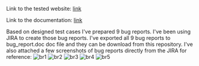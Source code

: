 Link to the tested website: [link](https://qa-autocheck-test.netlify.app/?token=d5fcc3783ba50fcac78b5a5ea8e4d69f6fe51ed8368bc618a58a846ad8b03a63&block=nop678917&ssid=6421ccadda15e003824c8a2a&cookie_id=aa40ee6f1c934f908420f912fa6c2369&block_id=63d12d382efdb72f32ad1edd&leeloo_account_id=641a51a8bf4486c8226c89a4&utm_source=google&utm_medium=cpc&utm_campaign=19835073331%7C150663570681%7C651593759747%7C%7Cqa%2520it&gclid=EAIaIQobChMIifKTw6fu_QIVoQqiAx3H8wM6EAAYAiAAEgKMgfD_BwE)

Link to the documentation: [link](https://faq-qa.m.goit.global/pl/components-and-functionality/header)

Based on designed test cases I've prepared 9 bug reports. I've been using JIRA to create those bug reports. I've exported all 9 bug reports to bug_report.doc doc file and they can be download from this repository. I've also attached a few screenshots of bug reports directly from the JIRA for reference:
![br1](https://user-images.githubusercontent.com/131160264/232806372-087a7962-e14f-4469-8b49-e58b2a1cc27c.png)
![br2](https://user-images.githubusercontent.com/131160264/232806378-49b97c0c-4f63-4e53-918a-35ec776c6444.png)
![br3](https://user-images.githubusercontent.com/131160264/232806385-cbcaf010-98b9-4c56-b015-0a95105a2bbe.png)
![br4](https://user-images.githubusercontent.com/131160264/232806388-3e55c698-6111-4f69-8cf0-19c2278ae1e2.png)
![br5](https://user-images.githubusercontent.com/131160264/232806392-8a5e3041-120d-45d7-85c7-93b3d14ab864.png)
